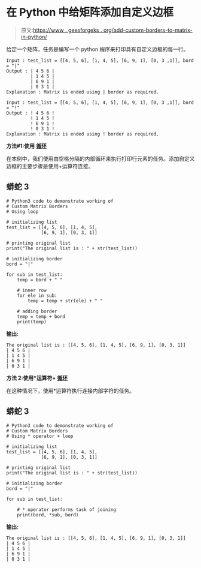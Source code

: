 # 在 Python 中给矩阵添加自定义边框

> 原文:[https://www . geesforgeks . org/add-custom-borders-to-matrix-in-python/](https://www.geeksforgeeks.org/add-custom-borders-to-matrix-in-python/)

给定一个矩阵，任务是编写一个 python 程序来打印具有自定义边框的每一行。

```
Input : test_list = [[4, 5, 6], [1, 4, 5], [6, 9, 1], [0, 3 ,1]], bord = "|"
Output : | 4 5 6 |
         | 1 4 5 |
         | 6 9 1 |
         | 0 3 1 |
Explanation : Matrix is ended using | border as required.

Input : test_list = [[4, 5, 6], [1, 4, 5], [6, 9, 1], [0, 3 ,1]], bord = "!"
Output : ! 4 5 6 !
         ! 1 4 5 !
         ! 6 9 1 !
         ! 0 3 1 !
Explanation : Matrix is ended using ! border as required.
```

**方法#1:使用** [**循环**](https://www.geeksforgeeks.org/loops-in-python/)

在本例中，我们使用由空格分隔的内部循环来执行打印行元素的任务。添加自定义边框的主要步骤是使用+运算符连接。

## 蟒蛇 3

```
# Python3 code to demonstrate working of
# Custom Matrix Borders
# Using loop

# initializing list
test_list = [[4, 5, 6], [1, 4, 5], 
             [6, 9, 1], [0, 3, 1]]

# printing original list
print("The original list is : " + str(test_list))

# initializing border
bord = "|"

for sub in test_list:
    temp = bord + " "

    # inner row
    for ele in sub:
        temp = temp + str(ele) + " "

    # adding border
    temp = temp + bord
    print(temp)
```

**输出:**

```
The original list is : [[4, 5, 6], [1, 4, 5], [6, 9, 1], [0, 3, 1]]
| 4 5 6 |
| 1 4 5 |
| 6 9 1 |
| 0 3 1 |
```

**方法 2:使用*运算符+** [**循环**](https://www.geeksforgeeks.org/loops-in-python/)

在这种情况下，使用*运算符执行连接内部字符的任务。

## 蟒蛇 3

```
# Python3 code to demonstrate working of
# Custom Matrix Borders
# Using * operator + loop

# initializing list
test_list = [[4, 5, 6], [1, 4, 5], 
             [6, 9, 1], [0, 3, 1]]

# printing original list
print("The original list is : " + str(test_list))

# initializing border
bord = "|"

for sub in test_list:

    # * operator performs task of joining
    print(bord, *sub, bord)
```

**输出:**

```
The original list is : [[4, 5, 6], [1, 4, 5], [6, 9, 1], [0, 3, 1]]
| 4 5 6 |
| 1 4 5 |
| 6 9 1 |
| 0 3 1 |
```